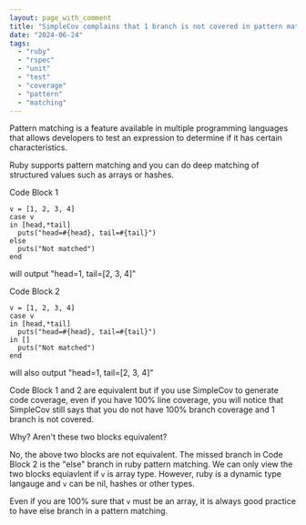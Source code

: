 ```yaml
---
layout: page_with_comment
title: "SimpleCov complains that 1 branch is not covered in pattern matching."
date: "2024-06-24"
tags:
  - "ruby"
  - "rspec"
  - "unit"
  - "test"
  - "coverage"
  - "pattern"
  - "matching"
---
```


Pattern matching is a feature available in multiple programming languages that allows developers to test an expression to determine if it has certain characteristics.

Ruby supports pattern matching and you can do deep matching of structured values such as arrays or hashes.

Code Block 1
```
v = [1, 2, 3, 4]
case v 
in [head,*tail]
  puts("head=#{head}, tail=#{tail}")
else
  puts("Not matched")
end
```

will output "head=1, tail=[2, 3, 4]"

Code Block 2
```
v = [1, 2, 3, 4]
case v 
in [head,*tail]
  puts("head=#{head}, tail=#{tail}")
in []
  puts("Not matched")
end
```

will also output "head=1, tail=[2, 3, 4]"

Code Block 1 and 2 are equivalent but if you use SimpleCov to generate code coverage, even if you have 100% line coverage, you will notice that SimpleCov still says that you do not have 100% branch coverage and 1 branch is not covered.

Why? Aren't these two blocks equivalent?

No, the above two blocks are not equivalent. The missed branch in Code Block 2 is the "else" branch in ruby pattern matching. We can only view the two blocks equiavlent if `v` is array type. However, ruby is a dynamic type langauge and `v` can be nil, hashes or other types.

Even if you are 100% sure that `v` must be an array, it is always good practice to have else branch in a pattern matching.